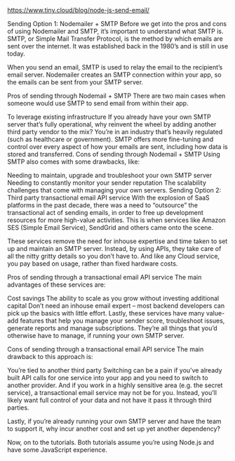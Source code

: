 https://www.tiny.cloud/blog/node-js-send-email/

Sending Option 1: Nodemailer + SMTP
Before we get into the pros and cons of using Nodemailer and SMTP, it’s important to understand what SMTP is. SMTP, or Simple Mail Transfer Protocol, is the method by which emails are sent over the internet. It was established back in the 1980’s and is still in use today. 

When you send an email, SMTP is used to relay the email to the recipient’s email server. Nodemailer creates an SMTP connection within your app, so the emails can be sent from your SMTP server.

Pros of sending through Nodemail + SMTP
There are two main cases when someone would use SMTP to send email from within their app.

To leverage existing infrastructure
If you already have your own SMTP server that’s fully operational, why reinvent the wheel by adding another third party vendor to the mix?
You’re in an industry that’s heavily regulated (such as healthcare or government).
SMTP offers more fine-tuning and control over every aspect of how your emails are sent, including how data is stored and transferred.
Cons of sending through Nodemail + SMTP
Using SMTP also comes with some drawbacks, like: 

Needing to maintain, upgrade and troubleshoot your own SMTP server
Needing to constantly monitor your sender reputation
The scalability challenges that come with managing your own servers.
Sending Option 2: Third party transactional email API service
With the explosion of SaaS platforms in the past decade, there was a need to “outsource” the transactional act of sending emails, in order to free up development resources for more high-value activities. This is when services like Amazon SES (Simple Email Service), SendGrid and others came onto the scene.

These services remove the need for inhouse expertise and time taken to set up and maintain an SMTP server. Instead, by using APIs, they take care of all the nitty gritty details so you don’t have to. And like any Cloud service, you pay based on usage, rather than fixed hardware costs.

Pros of sending through a transactional email API service
The main advantages of these services are: 

Cost savings
The ability to scale as you grow without investing additional capital
Don’t need an inhouse email expert – most backend developers can pick up the basics with little effort.
Lastly, these services have many value-add features that help you manage your sender score, troubleshoot issues, generate reports and manage subscriptions. They’re all things that you’d otherwise have to manage, if running your own SMTP server.

Cons of sending through a transactional email API service
The main drawback to this approach is:

You’re tied to another third party 
Switching can be a pain if you’ve already built API calls for one service into your app and you need to switch to another provider.
And if you work in a highly sensitive area (e.g. the secret service), a transactional email service may not be for you. Instead, you’ll likely want full control of your data and not have it pass it through third parties.

Lastly, if you’re already running your own SMTP server and have the team to support it, why incur another cost and set up yet another dependency?

Now, on to the tutorials. Both tutorials assume you’re using Node.js and have some JavaScript experience.